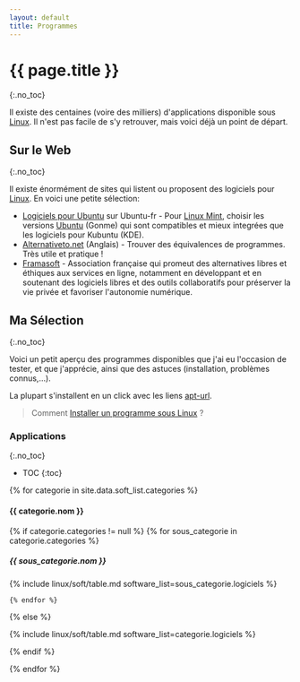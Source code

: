 ```yaml
---
layout: default
title: Programmes
---
```


# {{ page.title }}
{:.no_toc}

Il existe des centaines (voire des milliers) d'applications disponible sous [Linux](../). Il n'est pas facile de s'y retrouver, mais voici déjà un point de départ.

## Sur le Web
{:.no_toc}

Il existe énormément de sites qui listent ou proposent des logiciels
pour [Linux](../). En voici une petite sélection:

- [Logiciels pour Ubuntu](http://doc.ubuntu-fr.org/logiciels) sur Ubuntu-fr - Pour [Linux Mint](../dist/Mint.md), choisir les versions [Ubuntu](../dist/Ubuntu.md) (Gonme) qui sont compatibles et mieux integrées que les logiciels pour Kubuntu (KDE).
- [Alternativeto.net](http://alternativeto.net/) (Anglais) - Trouver des équivalences de programmes. Très utile et pratique !
- [Framasoft](http://www.framasoft.net/) - Association française qui promeut des alternatives libres et éthiques aux services en ligne, notamment en développant et en soutenant des logiciels libres et des outils collaboratifs pour préserver la vie privée et favoriser l'autonomie numérique.

## Ma Sélection
{:.no_toc}

Voici un petit aperçu des programmes disponibles que j'ai eu l'occasion de tester, et que j'apprécie, ainsi que des astuces (installation, problèmes connus,...).

La plupart s'installent en un click avec les liens [apt-url](../system/apturl).

> Comment [Installer un programme sous Linux](../system/Installer_un_programme_sous_Linux.md) ?

### Applications
{:.no_toc}

* TOC
{:toc}

{% for categorie in site.data.soft_list.categories %}

#### {{ categorie.nom }}

  {% if categorie.categories != null %}
    {% for sous_categorie in categorie.categories %}

##### {{ sous_categorie.nom }}

{% include linux/soft/table.md software_list=sous_categorie.logiciels %}

    {% endfor %}
  {% else %}

{% include linux/soft/table.md software_list=categorie.logiciels %}

  {% endif %}

{% endfor %}
